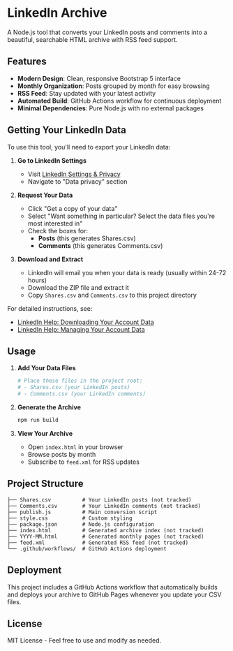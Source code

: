 # LinkedIn Archive

A Node.js tool that converts your LinkedIn posts and comments into a beautiful, searchable HTML archive with RSS feed support.

## Features

- **Modern Design**: Clean, responsive Bootstrap 5 interface
- **Monthly Organization**: Posts grouped by month for easy browsing
- **RSS Feed**: Stay updated with your latest activity
- **Automated Build**: GitHub Actions workflow for continuous deployment
- **Minimal Dependencies**: Pure Node.js with no external packages

## Getting Your LinkedIn Data

To use this tool, you'll need to export your LinkedIn data:

1. **Go to LinkedIn Settings**

   - Visit [LinkedIn Settings & Privacy](https://www.linkedin.com/settings/)
   - Navigate to "Data privacy" section

2. **Request Your Data**

   - Click "Get a copy of your data"
   - Select "Want something in particular? Select the data files you're most interested in"
   - Check the boxes for:
     - **Posts** (this generates Shares.csv)
     - **Comments** (this generates Comments.csv)

3. **Download and Extract**
   - LinkedIn will email you when your data is ready (usually within 24-72 hours)
   - Download the ZIP file and extract it
   - Copy `Shares.csv` and `Comments.csv` to this project directory

For detailed instructions, see:

- [LinkedIn Help: Downloading Your Account Data](https://www.linkedin.com/help/linkedin/answer/a1339364)
- [LinkedIn Help: Managing Your Account Data](https://www.linkedin.com/help/linkedin/answer/a1181981)

## Usage

1. **Add Your Data Files**

   ```bash
   # Place these files in the project root:
   # - Shares.csv (your LinkedIn posts)
   # - Comments.csv (your LinkedIn comments)
   ```

2. **Generate the Archive**

   ```bash
   npm run build
   ```

3. **View Your Archive**
   - Open `index.html` in your browser
   - Browse posts by month
   - Subscribe to `feed.xml` for RSS updates

## Project Structure

```
├── Shares.csv          # Your LinkedIn posts (not tracked)
├── Comments.csv        # Your LinkedIn comments (not tracked)
├── publish.js          # Main conversion script
├── style.css           # Custom styling
├── package.json        # Node.js configuration
├── index.html          # Generated archive index (not tracked)
├── YYYY-MM.html        # Generated monthly pages (not tracked)
├── feed.xml            # Generated RSS feed (not tracked)
└── .github/workflows/  # GitHub Actions deployment
```

## Deployment

This project includes a GitHub Actions workflow that automatically builds and deploys your archive to GitHub Pages whenever you update your CSV files.

## License

MIT License - Feel free to use and modify as needed.

